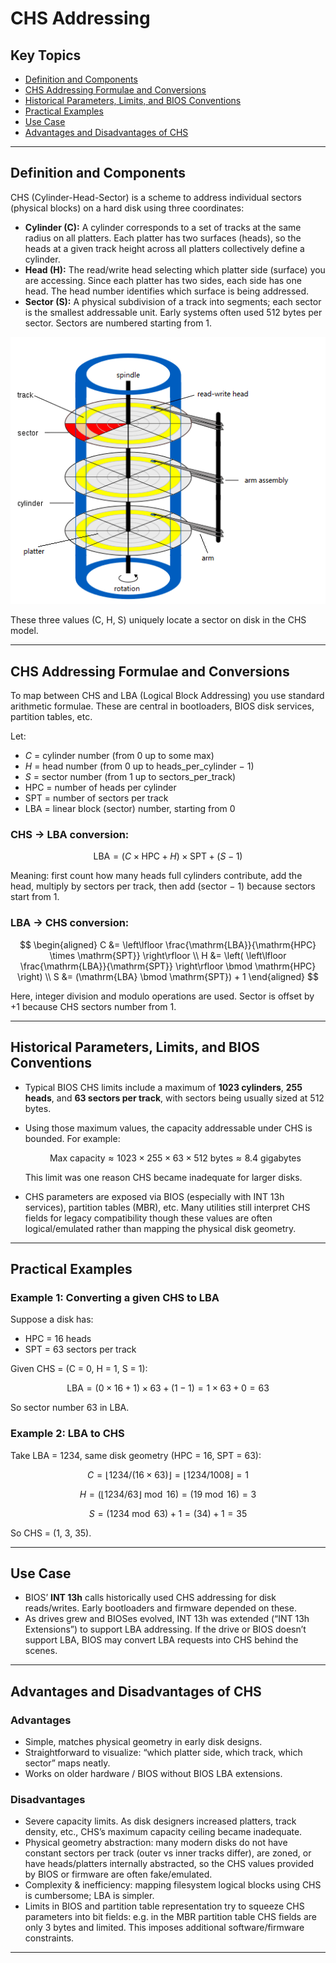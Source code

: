 # CHS Addressing

## Key Topics

+ [Definition and Components](#definition-and-components)
+ [CHS Addressing Formulae and Conversions](#chs-addressing-formulae-and-conversions)
+ [Historical Parameters, Limits, and BIOS Conventions](#historical-parameters-limits-and-bios-conventions)
+ [Practical Examples](#practical-examples)
+ [Use Case](#use-case)
+ [Advantages and Disadvantages of CHS](#advantages-and-disadvantages-of-chs)

---

## Definition and Components

CHS (Cylinder-Head-Sector) is a scheme to address individual sectors (physical blocks) on a hard disk using three coordinates:

* **Cylinder (C):** A cylinder corresponds to a set of tracks at the same radius on all platters. Each platter has two surfaces (heads), so the heads at a given track height across all platters collectively define a cylinder.
* **Head (H):** The read/write head selecting which platter side (surface) you are accessing. Since each platter has two sides, each side has one head. The head number identifies which surface is being addressed.
* **Sector (S):** A physical subdivision of a track into segments; each sector is the smallest addressable unit. Early systems often used 512 bytes per sector. Sectors are numbered starting from 1.

![Harddrive Structure](../../../resources/images/basic_harddrive_structure.png)

These three values (C, H, S) uniquely locate a sector on disk in the CHS model.

---

## CHS Addressing Formulae and Conversions

To map between CHS and LBA (Logical Block Addressing) you use standard arithmetic formulae. These are central in bootloaders, BIOS disk services, partition tables, etc.

Let:

* $C$ = cylinder number (from 0 up to some max)
* $H$ = head number (from 0 up to heads\_per\_cylinder − 1)
* $S$ = sector number (from 1 up to sectors\_per\_track)
* $\mathrm{HPC}$ = number of heads per cylinder
* $\mathrm{SPT}$ = number of sectors per track
* $\mathrm{LBA}$ = linear block (sector) number, starting from 0

### CHS → LBA conversion:

$$
\mathrm{LBA} = \bigl(C \times \mathrm{HPC} + H\bigr) \times \mathrm{SPT} + (S - 1)
$$

Meaning: first count how many heads full cylinders contribute, add the head, multiply by sectors per track, then add (sector − 1) because sectors start from 1.

### LBA → CHS conversion:

$$
\begin{aligned}
C &= \left\lfloor \frac{\mathrm{LBA}}{\mathrm{HPC} \times \mathrm{SPT}} \right\rfloor \\
H &= \left( \left\lfloor \frac{\mathrm{LBA}}{\mathrm{SPT}} \right\rfloor \bmod \mathrm{HPC} \right) \\
S &= (\mathrm{LBA} \bmod \mathrm{SPT}) + 1
\end{aligned}
$$

Here, integer division and modulo operations are used. Sector is offset by +1 because CHS sectors number from 1.

---

## Historical Parameters, Limits, and BIOS Conventions

* Typical BIOS CHS limits include a maximum of **1023 cylinders**, **255 heads**, and **63 sectors per track**, with sectors being usually sized at 512 bytes.

* Using those maximum values, the capacity addressable under CHS is bounded. For example:

  $$
  \text{Max capacity} \approx 1023 \times 255 \times 63 \times 512\ \text{bytes} \approx 8.4\ \text{gigabytes}
  $$

  This limit was one reason CHS became inadequate for larger disks.

* CHS parameters are exposed via BIOS (especially with INT 13h services), partition tables (MBR), etc. Many utilities still interpret CHS fields for legacy compatibility though these values are often logical/emulated rather than mapping the physical disk geometry.

---

## Practical Examples

### Example 1: Converting a given CHS to LBA

Suppose a disk has:

* HPC = 16 heads
* SPT = 63 sectors per track

Given CHS = (C = 0, H = 1, S = 1):

$$
\mathrm{LBA} = (0 \times 16 + 1) \times 63 + (1 - 1) = 1 \times 63 + 0 = 63
$$

So sector number 63 in LBA.

### Example 2: LBA to CHS

Take LBA = 1234, same disk geometry (HPC = 16, SPT = 63):

$$
C = \lfloor 1234 / (16 \times 63) \rfloor = \lfloor 1234 / 1008 \rfloor = 1  
$$

$$
H = (\lfloor 1234 / 63 \rfloor \bmod 16) = (19 \bmod 16) = 3  
$$

$$
S = (1234 \bmod 63) + 1 = (34) + 1 = 35  
$$

So CHS = (1, 3, 35).

---

## Use Case

* BIOS’ **INT 13h** calls historically used CHS addressing for disk reads/writes. Early bootloaders and firmware depended on these.
* As drives grew and BIOSes evolved, INT 13h was extended (“INT 13h Extensions”) to support LBA addressing. If the drive or BIOS doesn’t support LBA, BIOS may convert LBA requests into CHS behind the scenes.

---

## Advantages and Disadvantages of CHS

### Advantages

* Simple, matches physical geometry in early disk designs.
* Straightforward to visualize: “which platter side, which track, which sector” maps neatly.
* Works on older hardware / BIOS without BIOS LBA extensions.

### Disadvantages

* Severe capacity limits. As disk designers increased platters, track density, etc., CHS’s maximum capacity ceiling became inadequate.
* Physical geometry abstraction: many modern disks do not have constant sectors per track (outer vs inner tracks differ), are zoned, or have heads/platters internally abstracted, so the CHS values provided by BIOS or firmware are often fake/emulated.
* Complexity & inefficiency: mapping filesystem logical blocks using CHS is cumbersome; LBA is simpler.
* Limits in BIOS and partition table representation try to squeeze CHS parameters into bit fields: e.g. in the MBR partition table CHS fields are only 3 bytes and limited. This imposes additional software/firmware constraints.

---
